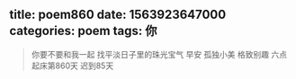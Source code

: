 title: poem860
date: 1563923647000
categories: poem
tags: 你
---
> 你要不要和我一起
找平淡日子里的珠光宝气
早安
孤独小美
格致别趣
六点起床第860天 迟到85天
